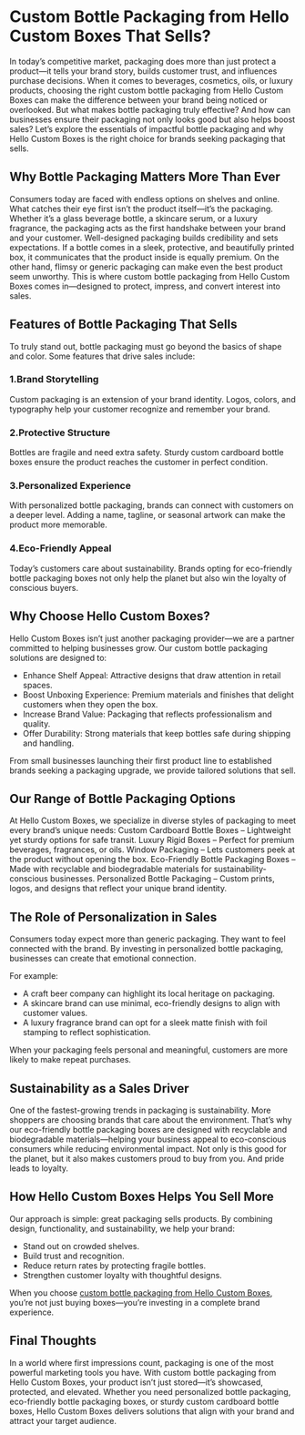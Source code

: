# Custom Bottle Packaging from Hello Custom Boxes That Sells?
In today’s competitive market, packaging does more than just protect a product—it tells your brand story, builds customer trust, and influences purchase decisions. When it comes to beverages, cosmetics, oils, or luxury products, choosing the right custom bottle packaging from Hello Custom Boxes can make the difference between your brand being noticed or overlooked.
But what makes bottle packaging truly effective? And how can businesses ensure their packaging not only looks good but also helps boost sales? Let’s explore the essentials of impactful bottle packaging and why Hello Custom Boxes is the right choice for brands seeking packaging that sells.
## Why Bottle Packaging Matters More Than Ever
Consumers today are faced with endless options on shelves and online. What catches their eye first isn’t the product itself—it’s the packaging. Whether it’s a glass beverage bottle, a skincare serum, or a luxury fragrance, the packaging acts as the first handshake between your brand and your customer.
Well-designed packaging builds credibility and sets expectations. If a bottle comes in a sleek, protective, and beautifully printed box, it communicates that the product inside is equally premium. On the other hand, flimsy or generic packaging can make even the best product seem unworthy.
This is where custom bottle packaging from Hello Custom Boxes comes in—designed to protect, impress, and convert interest into sales.
## Features of Bottle Packaging That Sells
To truly stand out, bottle packaging must go beyond the basics of shape and color. Some features that drive sales include:
### 1.Brand Storytelling
Custom packaging is an extension of your brand identity. Logos, colors, and typography help your customer recognize and remember your brand.
### 2.Protective Structure
Bottles are fragile and need extra safety. Sturdy custom cardboard bottle boxes ensure the product reaches the customer in perfect condition.
### 3.Personalized Experience
With personalized bottle packaging, brands can connect with customers on a deeper level. Adding a name, tagline, or seasonal artwork can make the product more memorable.
### 4.Eco-Friendly Appeal
Today’s customers care about sustainability. Brands opting for eco-friendly bottle packaging boxes not only help the planet but also win the loyalty of conscious buyers.
## Why Choose Hello Custom Boxes?
Hello Custom Boxes isn’t just another packaging provider—we are a partner committed to helping businesses grow. Our custom bottle packaging solutions are designed to:
- Enhance Shelf Appeal: Attractive designs that draw attention in retail spaces.
- Boost Unboxing Experience: Premium materials and finishes that delight customers when they open the box.
- Increase Brand Value: Packaging that reflects professionalism and quality.
- Offer Durability: Strong materials that keep bottles safe during shipping and handling.
  
From small businesses launching their first product line to established brands seeking a packaging upgrade, we provide tailored solutions that sell.
## Our Range of Bottle Packaging Options
At Hello Custom Boxes, we specialize in diverse styles of packaging to meet every brand’s unique needs:
Custom Cardboard Bottle Boxes – Lightweight yet sturdy options for safe transit.
Luxury Rigid Boxes – Perfect for premium beverages, fragrances, or oils.
Window Packaging – Lets customers peek at the product without opening the box.
Eco-Friendly Bottle Packaging Boxes – Made with recyclable and biodegradable materials for sustainability-conscious businesses.
Personalized Bottle Packaging – Custom prints, logos, and designs that reflect your unique brand identity.
## The Role of Personalization in Sales
Consumers today expect more than generic packaging. They want to feel connected with the brand. By investing in personalized bottle packaging, businesses can create that emotional connection.

For example:
- A craft beer company can highlight its local heritage on packaging.
- A skincare brand can use minimal, eco-friendly designs to align with customer values.
- A luxury fragrance brand can opt for a sleek matte finish with foil stamping to reflect sophistication.
  
When your packaging feels personal and meaningful, customers are more likely to make repeat purchases.
## Sustainability as a Sales Driver
One of the fastest-growing trends in packaging is sustainability. More shoppers are choosing brands that care about the environment. That’s why our eco-friendly bottle packaging boxes are designed with recyclable and biodegradable materials—helping your business appeal to eco-conscious consumers while reducing environmental impact.
Not only is this good for the planet, but it also makes customers proud to buy from you. And pride leads to loyalty.
## How Hello Custom Boxes Helps You Sell More
Our approach is simple: great packaging sells products. By combining design, functionality, and sustainability, we help your brand:
- Stand out on crowded shelves.
- Build trust and recognition.
- Reduce return rates by protecting fragile bottles.
- Strengthen customer loyalty with thoughtful designs.
  
When you choose [custom bottle packaging from Hello Custom Boxes](https://hellocustomboxes.com/), you’re not just buying boxes—you’re investing in a complete brand experience.
## Final Thoughts
In a world where first impressions count, packaging is one of the most powerful marketing tools you have. With custom bottle packaging from Hello Custom Boxes, your product isn’t just stored—it’s showcased, protected, and elevated.
Whether you need personalized bottle packaging, eco-friendly bottle packaging boxes, or sturdy custom cardboard bottle boxes, Hello Custom Boxes delivers solutions that align with your brand and attract your target audience.
